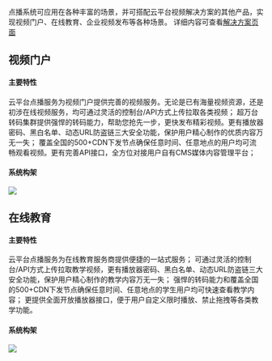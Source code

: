点播系统可应用在各种丰富的场景，并可搭配云平台视频解决方案的其他产品，实现视频门户、在线教育、企业视频发布等各种场景。
详细内容可查看[解决方案页面](http://tce.fsphere.cn/solution/video.html)

## 视频门户

#### 主要特性

云平台点播服务为视频门户提供完善的视频服务。无论是已有海量视频资源，还是初涉在线视频服务，均可通过灵活的控制台/API方式上传拉取各类视频；
超万台转码集群提供强悍的转码能力，帮助您抢先一步，更快发布精彩视频。更有播放器密码、黑白名单、动态URL防盗链三大安全功能，保护用户精心制作的优质内容万无一失；
覆盖全国的500+CDN下发节点确保任意时间、任意地点的用户均可流畅观看视频。更有完善API接口，全方位对接用户自有CMS媒体内容管理平台；

#### 系统构架

![](http://imgcache.tce.fsphere.cn/image/mccdn.qcloud.com/static/img/1e3cded6d16ba2d0d203adcd0e01c3e5/image.png)


## 在线教育

#### 主要特性

云平台点播服务为在线教育服务商提供便捷的一站式服务；
可通过灵活的控制台/API方式上传拉取教学视频，更有播放器密码、黑白名单、动态URL防盗链三大安全功能，保护用户精心制作的教学内容万无一失；
强悍的转码能力和覆盖全国的500+CDN下发节点确保任意时间、任意地点的学生用户均可快速查看教学内容；
更提供全面开放播放器接口，便于用户自定义限时播放、禁止拖拽等各类教学功能。

#### 系统构架

![](http://imgcache.tce.fsphere.cn/image/mccdn.qcloud.com/static/img/06a4b445868204e155a3eee06d28519e/image.png)

